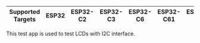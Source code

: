 | Supported Targets | ESP32 | ESP32-C2 | ESP32-C3 | ESP32-C6 | ESP32-C61 | ESP32-H2 | ESP32-P4 | ESP32-S2 | ESP32-S3 |
| ----------------- | ----- | -------- | -------- | -------- | --------- | -------- | -------- | -------- | -------- |

This test app is used to test LCDs with I2C interface.
